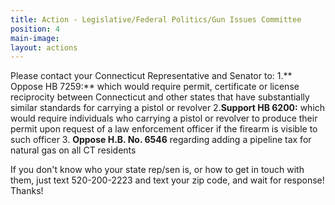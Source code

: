 ```yaml
---
title: Action - Legislative/Federal Politics/Gun Issues Committee
position: 4
main-image: 
layout: actions
---
```


Please contact your Connecticut Representative and Senator to:
1.** Oppose HB 7259:** which would require permit, certificate or license reciprocity between Connecticut and other states that have substantially similar standards for carrying a pistol or revolver 
2.**Support HB 6200:** which would require individuals who carrying a pistol or revolver to produce their permit upon request of a law enforcement officer if the firearm is visible to such officer 
3. **Oppose H.B. No. 6546** regarding adding a pipeline tax for natural gas on all CT residents

If you don't know who your state rep/sen is, or how to get in touch with them, just text 520-200-2223 and text your zip code, and wait for response!
Thanks!